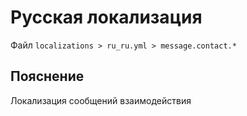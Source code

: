 # Русская локализация
Файл `localizations > ru_ru.yml > message.contact.*`

## Пояснение
Локализация сообщений взаимодействия